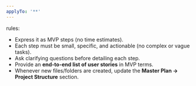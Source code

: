 ```yaml
---
applyTo: '**'
---
```


rules:
  - Express it as MVP steps (no time estimates).  
  - Each step must be small, specific, and actionable (no complex or vague tasks).  
  - Ask clarifying questions before detailing each step.  
  - Provide an **end-to-end list of user stories** in MVP terms.  
  - Whenever new files/folders are created, update the **Master Plan → Project Structure** section.  